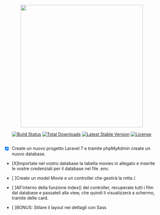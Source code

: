 <p align="center"><a href="https://laravel.com" target="_blank"><img src="https://raw.githubusercontent.com/laravel/art/master/logo-lockup/5%20SVG/2%20CMYK/1%20Full%20Color/laravel-logolockup-cmyk-red.svg" width="400"></a></p>

<p align="center">
<a href="https://travis-ci.org/laravel/framework"><img src="https://travis-ci.org/laravel/framework.svg" alt="Build Status"></a>
<a href="https://packagist.org/packages/laravel/framework"><img src="https://poser.pugx.org/laravel/framework/d/total.svg" alt="Total Downloads"></a>
<a href="https://packagist.org/packages/laravel/framework"><img src="https://poser.pugx.org/laravel/framework/v/stable.svg" alt="Latest Stable Version"></a>
<a href="https://packagist.org/packages/laravel/framework"><img src="https://poser.pugx.org/laravel/framework/license.svg" alt="License"></a>
</p>

## 


- [X] Create un nuovo progetto Laravel 7 e tramite phpMyAdmin create un nuovo database.

- [X]Importate nel vostro database la tabella movies in allegato e inserite le vostre credenziali per il database nel file .env.


- [ ]Create un model Movie e un controller che gestirà la rotta /.


- [ ]All'interno della funzione index() del controller, recuperate tutti i film dal database e passateli alla view,
che quindi li visualizzerà a schermo, tramite delle card.


- [ ]BONUS:
    Stilare il layout nei dettagli con Sass
